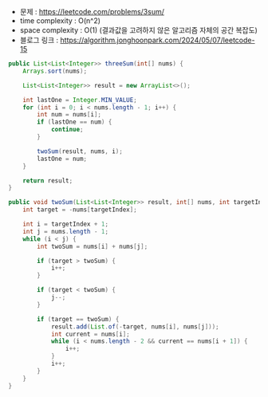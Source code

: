 - 문제 : https://leetcode.com/problems/3sum/
- time complexity : O(n^2)
- space complexity : O(1) (결과값을 고려하지 않은 알고리즘 자체의 공간 복잡도)
- 블로그 링크 : https://algorithm.jonghoonpark.com/2024/05/07/leetcode-15

```java
public List<List<Integer>> threeSum(int[] nums) {
    Arrays.sort(nums);

    List<List<Integer>> result = new ArrayList<>();

    int lastOne = Integer.MIN_VALUE;
    for (int i = 0; i < nums.length - 1; i++) {
        int num = nums[i];
        if (lastOne == num) {
            continue;
        }

        twoSum(result, nums, i);
        lastOne = num;
    }

    return result;
}

public void twoSum(List<List<Integer>> result, int[] nums, int targetIndex) {
    int target = -nums[targetIndex];

    int i = targetIndex + 1;
    int j = nums.length - 1;
    while (i < j) {
        int twoSum = nums[i] + nums[j];

        if (target > twoSum) {
            i++;
        }

        if (target < twoSum) {
            j--;
        }

        if (target == twoSum) {
            result.add(List.of(-target, nums[i], nums[j]));
            int current = nums[i];
            while (i < nums.length - 2 && current == nums[i + 1]) {
                i++;
            }
            i++;
        }
    }
}
```
